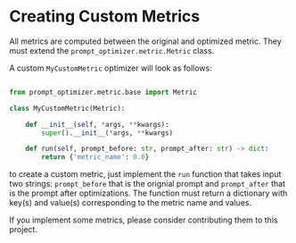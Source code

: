 # Creating Custom Metrics
All metrics are computed between the original and optimized metric. They must extend the `prompt_optimizer.metric.Metric` class. 


A custom `MyCustomMetric` optimizer will look as follows:

```python

from prompt_optimizer.metric.base import Metric

class MyCustomMetric(Metric):

    def __init__(self, *args, **kwargs):
        super().__init__(*args, **kwargs)

    def run(self, prompt_before: str, prompt_after: str) -> dict:
        return {'metric_name': 0.0}
```

to create a custom metric, just implement the `run` function that takes input two strings: `prompt_before` that is the orignial prompt and `prompt_after` that is the prompt after optimizations. The function must return a dictionary with key(s) and value(s) corresponding to the metric name and values.

If you implement some metrics, please consider contributing them to this project.